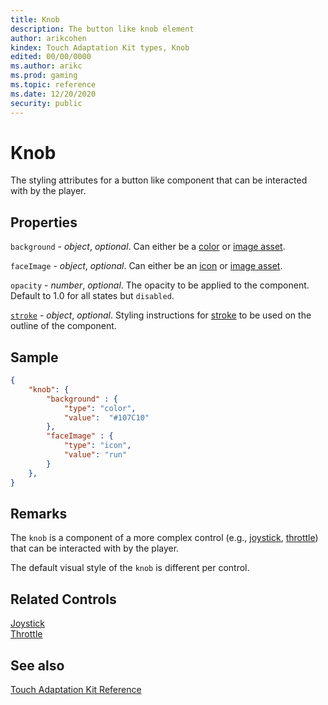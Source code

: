 ```yaml
---
title: Knob
description: The button like knob element
author: arikcohen
kindex: Touch Adaptation Kit types, Knob
edited: 00/00/0000
ms.author: arikc
ms.prod: gaming
ms.topic: reference
ms.date: 12/20/2020
security: public
---
```


# Knob

The styling attributes for a button like component that can be interacted with by the player.

## Properties

`background` - _object_, _optional_. Can either be a [color](game-streaming-touch-color.md) or [image asset](game-streaming-touch-asset.md).

`faceImage` - _object_, _optional_. Can either be an [icon](game-streaming-touch-icon.md) or [image asset](game-streaming-touch-asset.md).

`opacity` - _number_, _optional_. The opacity to be applied to the component. Default to 1.0 for all states but `disabled`.

[`stroke`](game-streaming-touch-stroke.md) - _object_, _optional_. Styling instructions for [stroke](game-streaming-touch-stroke.md) to be used on the outline of the component.

## Sample

```JSON
{
    "knob": {
        "background" : {
            "type": "color",
            "value":  "#107C10"
        },
        "faceImage" : {
            "type": "icon",
            "value": "run"
        }
    },
}
```

## Remarks

The `knob` is a component of a more complex control (e.g., [joystick](../controls/game-streaming-touch-joystick.md),
[throttle](../controls/game-streaming-touch-throttle.md))
that can be interacted with by the player.

The default visual style of the `knob` is different per control.

## Related Controls

[Joystick](../controls/game-streaming-touch-joystick.md)  
[Throttle](../controls/game-streaming-touch-throttle.md)

## See also

[Touch Adaptation Kit Reference](../../../../system/overviews/game-streaming/game-streaming-touch-touch-adaptation-kit-overview.md)
